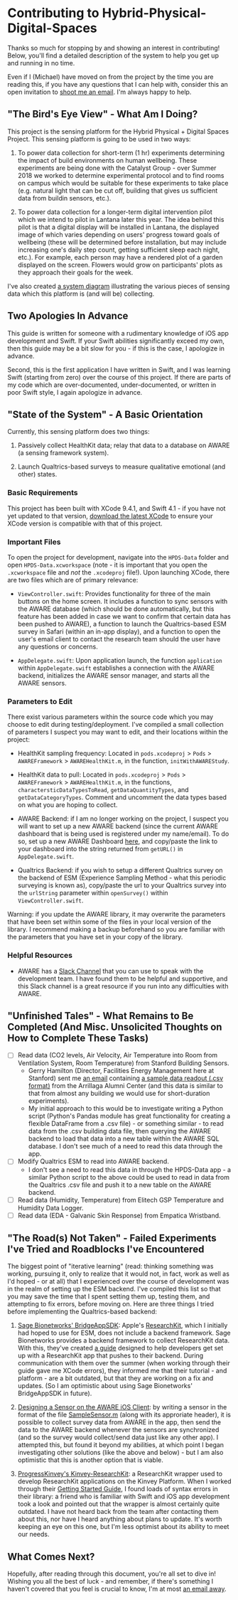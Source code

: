 # Contributing to Hybrid-Physical-Digital-Spaces

Thanks so much for stopping by and showing an interest in contributing! Below, you'll find a detailed description of the system to help you get up and running in no time.

Even if I (Michael) have moved on from the project by the time you are reading this, if you have any questions that I can help with, consider this an open invitation to [shoot me an email](mailto:coopermj@stanford.edu). I'm always happy to help.

## "The Bird's Eye View" - What Am I Doing?

This project is the sensing platform for the Hybrid Physical + Digital Spaces Project. This sensing platform is going to be used in two ways:

1. To power data collection for short-term (1 hr) experiments determining the impact of build environments on human wellbeing. These experiments are being done with the Catalyst Group - over Summer 2018 we worked to determine experimental protocol and to find rooms on campus which would be suitable for these experiments to take place (e.g. natural light that can be cut off, building that gives us sufficient data from buildin sensors, etc.).

2. To power data collection for a longer-term digital intervention pilot which we intend to pilot in Lantana later this year. The idea behind this pilot is that a digital display will be installed in Lantana, the displayed image of which varies depending on users' progress toward goals of wellbeing (these will be determined before installation, but may include increasing one's daily step count, getting sufficient sleep each night, etc.). For example, each person may have a rendered plot of a garden displayed on the screen. Flowers would grow on participants' plots as they approach their goals for the week.

I've also created [a system diagram](https://docs.google.com/presentation/d/1LOPQ9DrceVtQM-4Q3sGZyE6UcYlD4UMBH01ypuS9-ck/edit?usp=sharing) illustrating the various pieces of sensing data which this platform is (and will be) collecting.

## Two Apologies In Advance

This guide is written for someone with a rudimentary knowledge of iOS app development and Swift. If your Swift abilities significantly exceed my own, then this guide may be a bit slow for you - if this is the case, I apologize in advance.

Second, this is the first application I have written in Swift, and I was learning Swift (starting from zero) over the course of this project. If there are parts of my code which are over-documented, under-documented, or written in poor Swift style, I again apologize in advance.

## "State of the System" - A Basic Orientation

Currently, this sensing platform does two things:

1. Passively collect HealthKit data; relay that data to a database on AWARE (a sensing framework system).

2. Launch Qualtrics-based surveys to measure qualitative emotional (and other) states.

### Basic Requirements

This project has been built with XCode 9.4.1, and Swift 4.1 - if you have not yet updated to that version, [download the latest XCode](https://developer.apple.com/xcode/downloads/) to ensure your XCode version is compatible with that of this project.

### Important Files

To open the project for development, navigate into the `HPDS-Data` folder and open `HPDS-Data.xcworkspace` (note - it is important that you open the `.xcworkspace` file and _not_ the `.xcodeproj` file!). Upon launching XCode, there are two files which are of primary relevance:

- `ViewController.swift`: Provides functionality for three of the main buttons on the home screen. It includes a function to sync sensors with the AWARE database (which should be done automatically, but this feature has been added in case we want to confirm that certain data has been pushed to AWARE), a function to launch the Qualtrics-based ESM survey in Safari (within an in-app display), and a function to open the user's email client to contact the research team should the user have any questions or concerns.

- `AppDelegate.swift`: Upon application launch, the function `application` within `AppDelegate.swift` establishes a connection with the AWARE backend, initializes the AWARE sensor manager, and starts all the AWARE sensors.

### Parameters to Edit

There exist various parameters within the source code which you may choose to edit during testing/deployment. I've compiled a small collection of parameters I suspect you may want to edit, and their locations within the project:

- HealthKit sampling frequency: Located in `pods.xcodeproj` > `Pods` > `AWAREFramework` > `AWAREHealthKit.m`, in the function, `initWithAWAREStudy`.

- HealthKit data to pull: Located in `pods.xcodeproj` > `Pods` > `AWAREFramework` > `AWAREHealthKit.m`, in the functions, `charactersticDataTypesToRead`, `getDataQuantityTypes`, and `getDataCategoryTypes`. Comment and uncomment the data types based on what you are hoping to collect.

- AWARE Backend: if I am no longer working on the project, I suspect you will want to set up a new AWARE backend (since the current AWARE dashboard that is being used is registered under my name/email). To do so, set up a new AWARE Dashboard [here](http://www.awareframework.com), and copy/paste the link to your dashboard into the string returned from `getURL()` in `AppDelegate.swift`.

- Qualtrics Backend: if you wish to setup a different Qualtrics survey on the backend of ESM (Experience Sampling Method - what this periodic surveying is known as), copy/paste the url to your Qualtrics survey into the `urlString` parameter within `openSurvey()` within `ViewController.swift`.

Warning: if you update the AWARE library, it may overwrite the parameters that have been set within some of the files in your local version of the library. I recommend making a backup beforehand so you are familiar with the parameters that you have set in your copy of the library.

### Helpful Resources

- AWARE has a [Slack Channel](http://www.awareframework.com:3000) that you can use to speak with the development team. I have found them to be helpful and supportive, and this Slack channel is a great resource if you run into any difficulties with AWARE.

## "Unfinished Tales" - What Remains to Be Completed (And Misc. Unsolicited Thoughts on How to Complete These Tasks)

- [ ] Read data (CO2 levels, Air Velocity, Air Temperature into Room from Ventilation System, Room Temperature) from Stanford Building Sensors.
	- Gerry Hamilton (Director, Facilities Energy Management here at Stanford) sent me [an email](https://drive.google.com/file/d/1ukx_KIGBWKWfiGk27PwvcqRQ-dvpJzpI/view?usp=sharing) containing [a sample data readout (.csv format)](https://drive.google.com/open?id=1ba-C1rVjnYvx8Fmq04Aau6OSlyy4ayrA) from the Arrillaga Alumni Center (and this data is similar to that from almost any building we would use for short-duration experiments).
	- My initial approach to this would be to investigate writing a Python script (Python's Pandas module has great functionality for creating a flexible DataFrame from a .csv file) - or something similar - to read data from the .csv building data file, then querying the AWARE backend to load that data into a new table within the AWARE SQL database. I don't see much of a need to read this data through the app.
- [ ] Modify Qualtrics ESM to read into AWARE backend.
	- I don't see a need to read this data in through the HPDS-Data app - a similar Python script to the above could be used to read in data from the Qualtrics .csv file and push it to a new table on the AWARE backend.
- [ ] Read data (Humidity, Temperature) from Elitech GSP Temperature and Humidity Data Logger.
- [ ] Read data (EDA - Galvanic Skin Response) from Empatica Wristband.

## "The Road(s) Not Taken" - Failed Experiments I've Tried and Roadblocks I've Encountered

The biggest point of "iterative learning" (read: thinking something was working, pursuing it, only to realize that it would not, in fact, work as well as I'd hoped - or at all) that I experienced over the course of development was in the realm of setting up the ESM backend. I've compiled this list so that you may save the time that I spent setting them up, testing them, and attempting to fix errors, before moving on. Here are three things I tried before implementing the Qualtrics-based backend:

1. [Sage Bionetworks' BridgeAppSDK](https://github.com/Sage-Bionetworks/BridgeAppSDK): Apple's [ResearchKit](), which I initially had hoped to use for ESM, does not include a backend framework. Sage Bionetworks provides a backend framework to collect ResearchKit data. With this, they've created [a guide](https://developer.sagebridge.org/articles/ios_get_started.html) designed to help developers get set up with a ResearchKit app that pushes to their backend. During communication with them over the summer (when working through their guide gave me XCode errors), they informed me that their tutorial - and platform - are a bit outdated, but that they are working on a fix and updates. (So I am optimistic about using Sage Bionetworks' BridgeAppSDK in future).

2. [Designing a Sensor on the AWARE iOS Client](https://github.com/tetujin/aware-client-ios): by writing a sensor in the format of the file [SampleSensor.m](https://github.com/tetujin/AWAREFramework-iOS/blob/master/Example/AWAREFramework/SampleSensor.m) (along with its approriate header), it is possible to collect survey data from AWARE in the app, then send the data to the AWARE backend whenever the sensors are synchronized (and so the survey would collect/send data just like any other app). I attempted this, but found it beyond my abilities, at which point I began investigating other solutions (like the above and below) - but I am also optimistic that this is another option that is viable.

3. [ProgressKinvey's Kinvey-ResearchKit](https://github.com/Kinvey/kinvey-researchkit): a ResearchKit wrapper used to develop ResearchKit applications on the Kinvey Platform. When I worked through their [Getting Started Guide](https://devcenter.kinvey.com/ios/guides/getting-started), I found loads of syntax errors in their library: a friend who is familiar with Swift and iOS app development took a look and pointed out that the wrapper is almost certainly quite outdated. I have not heard back from the team after contacting them about this, nor have I heard anything about plans to update. It's worth keeping an eye on this one, but I'm less optimist about its ability to meet our needs.

## What Comes Next?

Hopefully, after reading through this document, you're all set to dive in! Wishing you all the best of luck - and remember, if there's something I haven't covered that you feel is crucial to know, I'm at most [an email away](mailto:coopermj@stanford.edu).